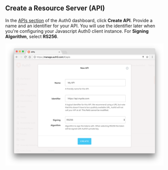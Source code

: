 ## Create a Resource Server (API)

In the [APIs section](${manage_url}/#/apis) of the Auth0 dashboard, click **Create API**. Provide a name and an identifier for your API.
You will use the identifier later when you're configuring your Javascript Auth0 client instance.
For **Signing Algorithm**, select **RS256**.

![Create API](/media/articles/api-auth/create-api.png)
